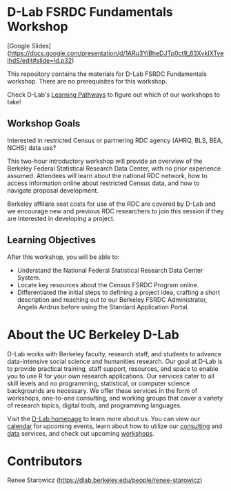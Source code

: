 # D-Lab FSRDC Fundamentals Workshop

[Google Slides] (https://docs.google.com/presentation/d/1ARu3YiBheDJTp0ct9_63XvkIXTvelhdS/edit#slide=id.p32)

This repository contains the materials for D-Lab FSRDC Fundamentals workshop. There are no prerequisites for this workshop.

Check D-Lab's [Learning Pathways](https://dlab-berkeley.github.io/dlab-workshops/python_path.html) to figure out which of our workshops to take!

## Workshop Goals

Interested in restricted Census or partnering RDC agency (AHRQ, BLS, BEA, NCHS) data use? 

This two-hour introductory workshop will provide an overview of the Berkeley Federal Statistical Research Data Center, with no prior experience assumed. Attendees will learn about the national RDC network, how to access information online about restricted Census data, and how to navigate proposal development. 

Berkeley affiliate seat costs for use of the RDC are covered by D-Lab and we encourage new and previous RDC researchers to join this session if they are interested in developing a project.


## Learning Objectives

After this workshop, you will be able to:

- Understand the National Federal Statistical Research Data Center System.
- Locate key resources about the Census FSRDC Program online.
- Differentiated the initial steps to defining a project idea, crafting a short description and reaching out to our Berkeley FSRDC Administrator, Angela Andrus before using the Standard Application Portal.
  


# About the UC Berkeley D-Lab

D-Lab works with Berkeley faculty, research staff, and students to advance data-intensive social science and humanities research. Our goal at D-Lab is to provide practical training, staff support, resources, and space to enable you to use R for your own research applications. Our services cater to all skill levels and no programming, statistical, or computer science backgrounds are necessary. We offer these services in the form of workshops, one-to-one consulting, and working groups that cover a variety of research topics, digital tools, and programming languages.  

Visit the [D-Lab homepage](https://dlab.berkeley.edu/) to learn more about us. You can view our [calendar](https://dlab.berkeley.edu/events/calendar) for upcoming events, learn about how to utilize our [consulting](https://dlab.berkeley.edu/consulting) and [data](https://dlab.berkeley.edu/data) services, and check out upcoming [workshops](https://dlab.berkeley.edu/events/workshops).


# Contributors

Renee Starowicz (https://dlab.berkeley.edu/people/renee-starowicz)
